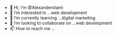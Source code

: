 - 👋 Hi, I’m @Alexanderolami
- 👀 I’m interested in ...web development
- 🌱 I’m currently learning ...digital marketing
- 💞️ I’m looking to collaborate on ...web development
- 📫 How to reach me ...

<!---
Alexanderolami/Alexanderolami is a ✨ special ✨ repository because its `README.md` (this file) appears on your GitHub profile.
You can click the Preview link to take a look at your changes.
--->
